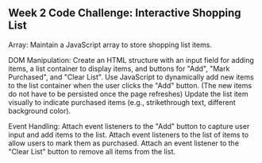 ## Week 2 Code Challenge: Interactive Shopping List
Array: Maintain a JavaScript array to store shopping list items.

DOM Manipulation: Create an HTML structure with an input field for adding items, a list container to display items, and buttons for "Add", "Mark Purchased", and "Clear List". Use JavaScript to dynamically add new items to the list container when the user clicks the "Add" button. (The new items do not have to be persisted once the page refreshes) Update the list item visually to indicate purchased items (e.g., strikethrough text, different background color).

Event Handling: Attach event listeners to the "Add" button to capture user input and add items to the list. Attach event listeners to the list of items to allow users to mark them as purchased. Attach an event listener to the "Clear List" button to remove all items from the list.
